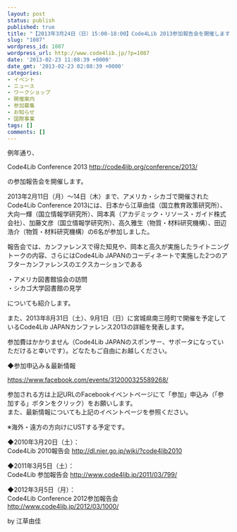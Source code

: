 ```yaml
---
layout: post
status: publish
published: true
title: "【2013年3月24日（日）15:00-18:00】Code4Lib 2013参加報告会を開催します"
slug: "1087"
wordpress_id: 1087
wordpress_url: http://www.code4lib.jp/?p=1087
date: '2013-02-23 11:08:39 +0000'
date_gmt: '2013-02-23 02:08:39 +0000'
categories:
- イベント
- ニュース
- ワークショップ
- 開催案内
- 参加募集
- お知らせ
- 国際事業
tags: []
comments: []
---
```

<p>例年通り、</p>
<p>Code4Lib Conference 2013 <a href="http://code4lib.org/conference/2013/" title="http://code4lib.org/conference/2013/">http://code4lib.org/conference/2013/</a></p>
<p>の参加報告会を開催します。</p>
<p>2013年2月11日（月）～14日（木）まで、アメリカ・シカゴで開催されたCode4Lib Conference 2013には、日本から江草由佳（国立教育政策研究所）、大向一輝（国立情報学研究所）、岡本真（アカデミック・リソース・ガイド株式会社）、加藤文彦（国立情報学研究所）、高久雅生（物質・材料研究機構）、田辺浩介（物質・材料研究機構）の6名が参加しました。</p>
<p>報告会では、カンファレンスで得た知見や、岡本と高久が実施したライトニングトークの内容、さらにはCode4Lib JAPANのコーディネートで実施した2つのアフターカンファレンスのエクスカーションである</p>
<p>・アメリカ図書館協会の訪問<br />
・シカゴ大学図書館の見学</p>
<p>についても紹介します。</p>
<p>また、2013年8月31日（土）、9月1日（日）に宮城県南三陸町で開催を予定しているCode4Lib JAPANカンファレンス2013の詳細を発表します。</p>
<p>参加費はかかりません（Code4Lib JAPANのスポンサー、サポータになっていただけると幸いです）。どなたもご自由にお越しください。</p>
<p>◆参加申込み＆最新情報</p>
<p><a href="https://www.facebook.com/events/312000325589268/" title="https://www.facebook.com/events/312000325589268/">https://www.facebook.com/events/312000325589268/</a></p>
<p>参加される方は上記URLのFacebookイベントページにて「参加」申込み（「参加する」ボタンをクリック）をお願いします。<br />
また、最新情報についても上記のイベントページを参照ください。</p>
<p>※海外・遠方の方向けにUSTする予定です。</p>
<p>◆2010年3月20日（土）：<br />
Code4Lib 2010報告会 <a href="http://dl.nier.go.jp/wiki/?code4lib2010" title="http://dl.nier.go.jp/wiki/?code4lib2010">http://dl.nier.go.jp/wiki/?code4lib2010</a></p>
<p>◆2011年3月5日（土）：<br />
Code4Lib 参加報告会 <a href="http://www.code4lib.jp/2011/03/799/" title="http://www.code4lib.jp/2011/03/799/">http://www.code4lib.jp/2011/03/799/</a></p>
<p>◆2012年3月5日（月）：<br />
Code4Lib Conference 2012参加報告会 <a href="http://www.code4lib.jp/2012/03/1000/" title="http://www.code4lib.jp/2012/03/1000/">http://www.code4lib.jp/2012/03/1000/</a></p>
<p>by 江草由佳</p>
